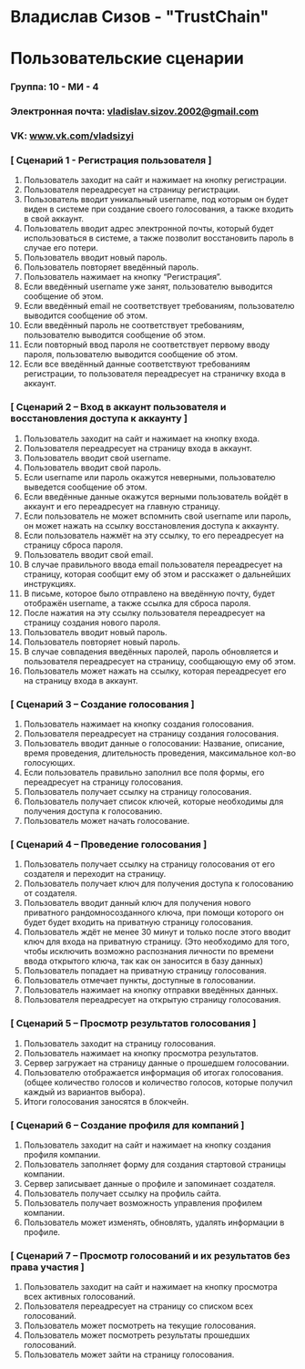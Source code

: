 # Владислав Сизов - "TrustChain"
# Пользовательские сценарии

### Группа: 10 - МИ - 4
### Электронная почта: vladislav.sizov.2002@gmail.com
### VK: www.vk.com/vladsizyi


### [ Сценарий 1 - Регистрация пользователя ]
1)	Пользователь заходит на сайт и нажимает на кнопку регистрации.
2)	Пользователя переадресует на страницу регистрации.
3)	Пользователь вводит уникальный username, под которым он будет виден в системе при создание своего голосования, а также входить в свой аккаунт.
4)	Пользователь вводит адрес электронной почты, который будет использоваться в системе, а также позволит восстановить пароль в случае его потери.
5)	Пользователь вводит новый пароль.
6)	Пользователь повторяет введённый пароль.
7)	Пользователь нажимает на кнопку “Регистрация”.
8)	Если введённый username уже занят, пользователю выводится сообщение об этом.
9)	Если введённый email не соответствует требованиям, пользователю выводится сообщение об этом.
10)	Если введённый пароль не соответствует требованиям, пользователю выводится сообщение об этом.
11)	Если повторный ввод пароля не соответствует первому вводу пароля, пользователю выводится сообщение об этом.
12)	Если все введённый данные соответствуют требованиям регистрации, то пользователя переадресует на страничку входа в аккаунт.

### [ Сценарий 2 – Вход в аккаунт пользователя и восстановления доступа к аккаунту ]
1)	Пользователь заходит на сайт и нажимает на кнопку входа.
2)	Пользователя переадресует на страницу входа в аккаунт.
3)	Пользователь вводит свой username.
4)	Пользователь вводит свой пароль.
5)	Если username или пароль окажутся неверными, пользователю выведется сообщение об этом.
6)	Если введённые данные окажутся верными пользователь войдёт в аккаунт и его переадресует на главную страницу.
7)	Если пользователь не может вспомнить свой username или пароль, он может нажать на ссылку восстановления доступа к аккаунту.
8)	Если пользователь нажмёт на эту ссылку, то его переадресует на страницу сброса пароля.
9)	Пользователь вводит свой email.
10)	В случае правильного ввода email пользователя переадресует на страницу, которая сообщит ему об этом и расскажет о дальнейших инструкциях.
11)	В письме, которое было отправлено на введённую почту, будет отображён username, а также ссылка для сброса пароля.
12)	После нажатия на эту ссылку пользователя переадресует на страницу создания нового пароля.
13)	Пользователь вводит новый пароль.
14)	Пользователь повторяет новый пароль.
15)	В случае совпадения введённых паролей, пароль обновляется и пользователя переадресует на страницу, сообщающую ему об этом.
16)	Пользователь может нажать на ссылку, которая переадресует его на страницу входа в аккаунт.

### [ Сценарий 3 – Создание голосования ]
1)	Пользователь нажимает на кнопку создания голосования.
2)	Пользователя переадресует на страницу создания голосования.
3)	Пользователь вводит данные о голосовании: Название, описание, время проведения, длительность проведения, максимальное кол-во голосующих.
4)	Если пользователь правильно заполнил все поля формы, его переадресует на страницу голосования.
5)	Пользователь получает ссылку на страницу голосования.
6)	Пользователь получает список ключей, которые необходимы для получения доступа к голосованию.
7)	Пользователь может начать голосование.

### [ Сценарий 4 – Проведение голосования ] 
1)	Пользователь получает ссылку на страницу голосования от его создателя и переходит на страницу.
2)	Пользователь получает ключ для получения доступа к голосованию от создателя.
3)	Пользователь вводит данный ключ для получения нового приватного рандомносозданного ключа, при помощи которого он будет будет входить на приватную страницу голосования.
4)	Пользователь ждёт не менее 30 минут и только после этого вводит ключ для входа на приватную страницу. (Это необходимо для того, чтобы исключить возможно распознания личности по времени ввода открытого ключа, так как он заносится в базу данных)
5)	Пользователь попадает на приватную страницу голосования.
6)	Пользователь отмечает пункты, доступные в голосовании.
7)	Пользователь нажимает на кнопку отправки введённых данных.
8)	Пользователя переадресует на открытую страницу голосования.

### [ Сценарий 5 – Просмотр результатов голосования ] 
1)	Пользователь заходит на страницу голосования.
2)	Пользователь нажимает на кнопку просмотра результатов.
3)	Сервер загружает на страницу данные о прошедшем голосовании.
4)	Пользователю отображается информация об итогах голосования. (общее количество голосов и количество голосов, которые получил каждый из вариантов выбора).
5)	Итоги голосования заносятся в блокчейн.

### [ Сценарий 6 – Создание профиля для компаний ]
1)	 Пользователь заходит на сайт и нажимает на кнопку создания профиля компании.
2)	Пользователь заполняет форму для создания стартовой страницы компании.
3)	Сервер записывает данные о профиле и запоминает создателя.
4)	Пользователь получает ссылку на профиль сайта.
5)	Пользователь получает возможность управления профилем компании.
6)	Пользователь может изменять, обновлять, удалять информации в профиле.

### [ Сценарий 7 – Просмотр голосований и их результатов без права участия ]
1)	Пользователь заходит на сайт и нажимает на кнопку просмотра всех активных голосований.
2)	Пользователя переадресует на страницу со списком всех голосований.
3)	Пользователь может посмотреть на текущие голосования.
4)	Пользователь может посмотреть результаты прошедших голосований.
5)	Пользователь может зайти на страницу голосования.

